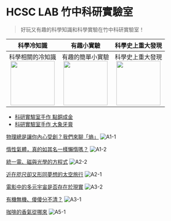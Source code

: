 # HCSC LAB 竹中科研實驗室

> 好玩又有趣的科學知識和科學實驗在竹中科研實驗室！


|科學冷知識            |有趣小實驗                |科學史上重大發現|
|:-------------------------:|:-------------------------:|:-------------------------:|
|科學相關的冷知識<br><img src='https://i.imgur.com/oQ2wojr.png' style='width:120px'>|有趣的簡單小實驗<br><img src='https://i.imgur.com/VDzZJD7.png' style='width:120px'>|科學史上重大發現<br><img src='https://i.imgur.com/lTKTN4I.png' style='width:120px'>|

* [科研實驗室手作 點銅成金](/experiment/video-experiment-001)
* [科研實驗室手作 大象牙膏](/experiment/video-experiment-002)

[物理總是讓你內心受創？我們來聊「熵」](/trivia/11007-A1-1)
![A1-1](https://i.imgur.com/mnSTEb4.png)

[惰性氣體，真的如其名一樣懶惰嗎？](/trivia/11007-A1-2)
![A1-2](https://i.imgur.com/NiUTU0d.png)

[統一電、磁與光學的方程式](/turning-point/11007-A2-2)
![A2-2](https://i.imgur.com/ZUyXP2l.png)

[近在咫尺卻又形同夢想的太空旅行](/trivia/11007-A2-1)
![A2-1](https://i.imgur.com/6bWOi9u.png)

[電影中的多元宇宙是否存在於現實](/trivia/11007-A3-2)
![A3-2](https://i.imgur.com/t7RdMhQ.png)

[有機無機、傻傻分不清？](/turning-point/11007-A3-1)
![A3-1](https://i.imgur.com/FGGR7UF.png)

[咖啡的香氣從哪來](/trivia/11007-A5-1)
![A5-1](https://i.imgur.com/1lu5brh.png)